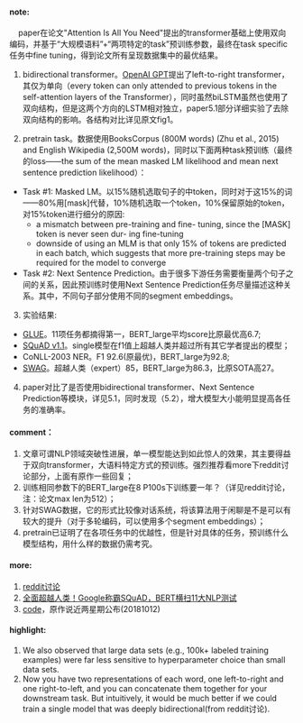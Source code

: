 #### note:
&nbsp;&nbsp;&nbsp;&nbsp;paper在论文"Attention Is All You Need"提出的transformer基础上使用双向编码，并基于“大规模语料”+“两项特定的task”预训练参数，最终在task specific任务中fine tuning，得到论文所有呈现数据集中的最优结果。
  1. bidirectional transformer。[OpenAI GPT](https://blog.openai.com/language-unsupervised/)提出了left-to-right transformer，其仅为单向（every token can only attended to previous tokens in the self-attention layers of the Transformer），同时虽然biLSTM虽然也使用了双向结构，但是这两个方向的LSTM相对独立，paper5.1部分详细实验了去除双向结构的影响。各结构对比详见原文fig1。

  2. pretrain task。数据使用BooksCorpus (800M words) (Zhu et al., 2015) and English Wikipedia (2,500M words)，同时以下面两种task预训练（最终的loss——the sum of the mean masked LM likelihood and mean next sentence prediction likelihood）：

  + Task #1: Masked LM。以15%随机选取句子的中token，同时对于这15%的词——80%用[mask]代替，10%随机选取一个token，10%保留原始的token，对15%token进行细分的原因:
     + a mismatch between pre-training and fine- tuning, since the [MASK] token is never seen dur- ing fine-tuning
     + downside of using an MLM is that only 15% of tokens are predicted in each batch, which suggests that more pre-training steps may be required for the model to converge
  + Task #2: Next Sentence Prediction。由于很多下游任务需要衡量两个句子之间的关系，因此预训练时使用Next Sentence Prediction任务尽量描述这种关系。其中，不同句子部分使用不同的segment embeddings。
  
  3. 实验结果:
  + [GLUE](https://gluebenchmark.com/leaderboard)。11项任务都摘得第一，BERT_large平均score比原最优高6.7;
  + [SQuAD v1.1](https://rajpurkar.github.io/SQuAD-explorer/)。single模型在f1值上超越人类并超过所有其它学者提出的模型；
  + CoNLL-2003 NER。F1 92.6(原最优)，BERT_large为92.8;
  + [SWAG](https://leaderboard.allenai.org/swag/submissions/public)。超越人类（expert）85，BERT_large为86.3，比原SOTA高27。
  
  4. paper对比了是否使用bidirectional transformer、Next Sentence Prediction等模块，详见5.1，同时发现（5.2），增大模型大小能明显提高各任务的准确率。

#### comment：
  1. 文章可谓NLP领域突破性进展，单一模型能达到如此惊人的效果，其主要得益于双向transformer，大语料特定方式的预训练。强烈推荐看more下reddit讨论部分，上面有原作一些回复；
  2. 训练相同参数下的BERT_large在8 P100s下训练要一年？（详见reddit讨论，注：论文max len为512）；
  3. 针对SWAG数据，它的形式比较像对话系统，将该算法用于闲聊是不是可以有较大的提升（对于多轮编码，可以使用多个segment embeddings）；
  4. pretrain已证明了在各项任务中的优越性，但是针对具体的任务，预训练什么模型结构，用什么样的数据仍需考究。

#### more:
  1. [reddit讨论](https://www.reddit.com/r/MachineLearning/comments/9nfqxz/r_bert_pretraining_of_deep_bidirectional/)
  2. [全面超越人类！Google称霸SQuAD，BERT横扫11大NLP测试](http://www.qianjia.com/html/2018-10/13_307585.html)
  3. [code](https://github.com/google-research/language/bert)，原作说近两星期公布(20181012)

#### highlight:
  1. We also observed that large data sets (e.g., 100k+ labeled training examples) were far less sensitive to hyperparameter choice than small data sets.
  2. Now you have two representations of each word, one left-to-right and one right-to-left, and you can concatenate them together for your downstream task. But intuitively, it would be much better if we could train a single model that was deeply bidirectional(from reddit讨论).

